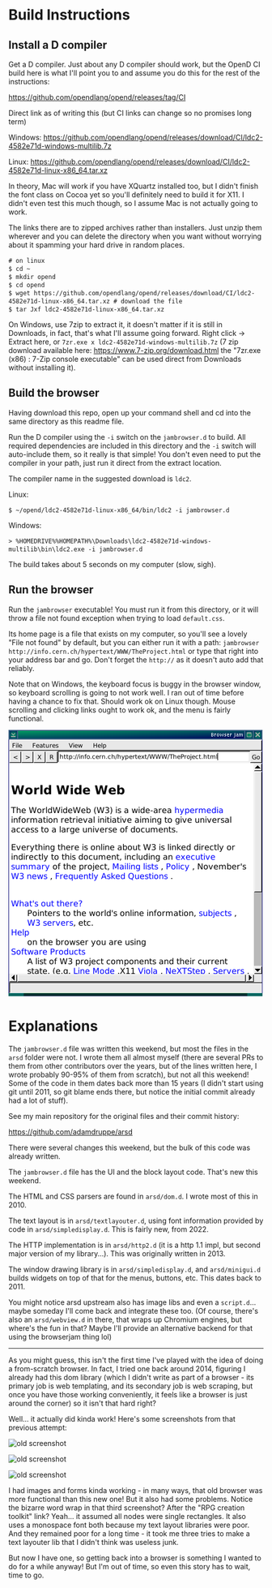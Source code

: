 # Build Instructions

## Install a D compiler

Get a D compiler. Just about any D compiler should work, but the OpenD CI build here is what I'll point you to and assume you do this for the rest of the instructions:

https://github.com/opendlang/opend/releases/tag/CI

Direct link as of writing this (but CI links can change so no promises long term)

Windows: https://github.com/opendlang/opend/releases/download/CI/ldc2-4582e71d-windows-multilib.7z

Linux: https://github.com/opendlang/opend/releases/download/CI/ldc2-4582e71d-linux-x86_64.tar.xz

In theory, Mac will work if you have XQuartz installed too, but I didn't finish the font class on Cocoa yet so you'll definitely need to build it for X11. I didn't even test this much though, so I assume Mac is not actually going to work.

The links there are to zipped archives rather than installers. Just unzip them wherever and you can delete the directory when you want without worrying about it spamming your hard drive in random places.

```
# on linux
$ cd ~
$ mkdir opend
$ cd opend
$ wget https://github.com/opendlang/opend/releases/download/CI/ldc2-4582e71d-linux-x86_64.tar.xz # download the file
$ tar Jxf ldc2-4582e71d-linux-x86_64.tar.xz
```

On Windows, use 7zip to extract it, it doesn't matter if it is still in Downloads, in fact, that's what I'll assume going forward. Right click -> Extract here, or `7zr.exe x ldc2-4582e71d-windows-multilib.7z` (7 zip download available here: https://www.7-zip.org/download.html the "7zr.exe (x86) : 7-Zip console executable" can be used direct from Downloads without installing it).

## Build the browser

Having download this repo, open up your command shell and cd into the same directory as this readme file.

Run the D compiler using the `-i` switch on the `jambrowser.d` to build. All required dependencies are included in this directory and the `-i` switch will auto-include them, so it really is that simple! You don't even need to put the compiler in your path, just run it direct from the extract location.

The compiler name in the suggested download is `ldc2`.

Linux:
```
$ ~/opend/ldc2-4582e71d-linux-x86_64/bin/ldc2 -i jambrowser.d
```

Windows:
```
> %HOMEDRIVE%%HOMEPATH%\Downloads\ldc2-4582e71d-windows-multilib\bin\ldc2.exe -i jambrowser.d
```

The build takes about 5 seconds on my computer (slow, sigh).

## Run the browser

Run the `jambrowser` executable! You must run it from this directory, or it will throw a file not found exception when trying to load `default.css`.

Its home page is a file that exists on my computer, so you'll see a lovely "File not found" by default, but you can either run it with a path: `jambrowser http://info.cern.ch/hypertext/WWW/TheProject.html` or type that right into your address bar and go. Don't forget the `http://` as it doesn't auto add that reliably.

Note that on Windows, the keyboard focus is buggy in the browser window, so keyboard scrolling is going to not work well. I ran out of time before having a chance to fix that. Should work ok on Linux though. Mouse scrolling and clicking links ought to work ok, and the menu is fairly functional.

![Screenshot of the browser](screenshot.png)

# Explanations

The `jambrowser.d` file was written this weekend, but most the files in the `arsd` folder were not. I wrote them all almost myself (there are several PRs to them from other contributors over the years, but of the lines written here, I wrote probably 90-95% of them from scratch), but not all this weekend! Some of the code in them dates back more than 15 years (I didn't start using git until 2011, so git blame ends there, but notice the initial commit already had a lot of stuff).

See my main repository for the original files and their commit history:

https://github.com/adamdruppe/arsd

There were several changes this weekend, but the bulk of this code was already written.

The `jambrowser.d` file has the UI and the block layout code. That's new this weekend.

The HTML and CSS parsers are found in `arsd/dom.d`. I wrote most of this in 2010.

The text layout is in `arsd/textlayouter.d`, using font information provided by code in `arsd/simpledisplay.d`.  This is fairly new, from 2022.

The HTTP implementation is in `arsd/http2.d` (it is a http 1.1 impl, but second major version of my library...). This was originally written in 2013.

The window drawing library is in `arsd/simpledisplay.d`, and `arsd/minigui.d` builds widgets on top of that for the menus, buttons, etc. This dates back to 2011.

You might notice arsd upstream also has image libs and even a `script.d`... maybe someday I'll come back and integrate these too. (Of course, there's also an `arsd/webview.d` in there, that wraps up Chromium engines, but where's the fun in that? Maybe I'll provide an alternative backend for that using the browserjam thing lol)

***

As you might guess, this isn't the first time I've played with the idea of doing a from-scratch browser. In fact, I tried one back around 2014, figuring I already had this dom library (which I didn't write as part of a browser - its primary job is web templating, and its secondary job is web scraping, but once you have those working conveniently, it feels like a browser is just around the corner) so it isn't that hard right?

Well... it actually did kinda work! Here's some screenshots from that previous attempt:

![old screenshot](https://arsdnet.net/htmlwidget2.png)

![old screenshot](https://arsdnet.net/htmlwidget3.png)

![old screenshot](https://arsdnet.net/htmlwidget4.png)

I had images and forms kinda working - in many ways, that old browser was more functional than this new one! But it also had some problems. Notice the bizarre word wrap in that third screenshot? After the "RPG creation toolkit" link? Yeah... it assumed all nodes were single rectangles. It also uses a monospace font both because my text layout libraries were poor. And they remained poor for a long time - it took me three tries to make a text layouter lib that I didn't think was useless junk.

But now I have one, so getting back into a browser is something I wanted to do for a while anyway! But I'm out of time, so even this story has to wait, time to go.
